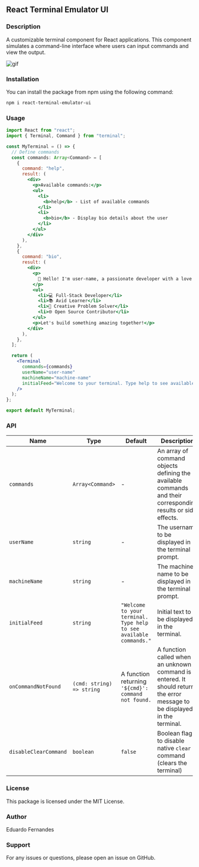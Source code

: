 ## React Terminal Emulator UI

### Description

A customizable terminal component for React applications. This component simulates a command-line interface where users can input commands and view the output.

![gif](https://github.com/token-ed/react-terminal-emulator-ui/assets/149210610/7d05f95d-090d-4b69-a43a-a58410e4c6bc)

### Installation

You can install the package from npm using the following command:

```bash
npm i react-terminal-emulator-ui
```

### Usage

```jsx
import React from "react";
import { Terminal, Command } from "terminal";

const MyTerminal = () => {
  // Define commands
  const commands: Array<Command> = [
    {
      command: "help",
      result: (
        <div>
          <p>Available commands:</p>
          <ul>
            <li>
              <b>help</b> - List of available commands
            </li>
            <li>
              <b>bio</b> - Display bio details about the user
            </li>
          </ul>
        </div>
      ),
    },
    {
      command: "bio",
      result: (
        <div>
          <p>
            👋 Hello! I'm user-name, a passionate developer with a love for coding and technology.
          </p>
          <ul>
            <li>💻 Full-Stack Developer</li>
            <li>📚 Avid Learner</li>
            <li>🎨 Creative Problem Solver</li>
            <li>🌐 Open Source Contributor</li>
          </ul>
          <p>Let's build something amazing together!</p>
        </div>
      ),
    },
  ];

  return (
    <Terminal
      commands={commands}
      userName="user-name"
      machineName="machine-name"
      initialFeed="Welcome to your terminal. Type help to see available commands."
    />
  );
};

export default MyTerminal;
```

### API

| Name                  | Type                      | Default                                                            | Description                                                                                                               |
| --------------------- | ------------------------- | ------------------------------------------------------------------ | ------------------------------------------------------------------------------------------------------------------------- |
| `commands`            | `Array<Command>`          | -                                                                  | An array of command objects defining the available commands and their corresponding results or side effects.              |
| `userName`            | `string`                  | -                                                                  | The username to be displayed in the terminal prompt.                                                                      |
| `machineName`         | `string`                  | -                                                                  | The machine name to be displayed in the terminal prompt.                                                                  |
| `initialFeed`         | `string`                  | `"Welcome to your terminal. Type help to see available commands."` | Initial text to be displayed in the terminal.                                                                             |
| `onCommandNotFound`   | `(cmd: string) => string` | A function returning `'${cmd}': command not found.`                | A function called when an unknown command is entered. It should return the error message to be displayed in the terminal. |
| `disableClearCommand` | `boolean`                 | `false`                                                            | Boolean flag to disable native `clear` command (clears the terminal)                                                      |

### License

This package is licensed under the MIT License.

### Author

Eduardo Fernandes

### Support

For any issues or questions, please open an issue on GitHub.
